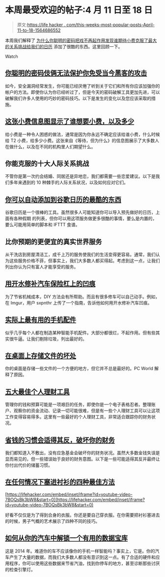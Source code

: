 # 本周最受欢迎的帖子:4 月 11 日至 18 日

> 原文:[https://life hacker . com/this-weeks-most-popular-posts-April-11-to-18-1564686552](https://lifehacker.com/this-weeks-most-popular-posts-april-11th-to-18th-1564686552)

本周我们解释了 [为什么你聪明的密码把戏不再起作用](http://lifehacker.com/your-clever-password-tricks-arent-protecting-you-from-t-5937303)[发现谁期待小费](http://lifehacker.com/this-tipping-infographic-shows-who-expects-tips-and-ho-1562841207)[克服了最大的关系挑战](http://lifehacker.com/top-10-relationship-challenges-you-can-overcome-1562347466)[给我们的日历](http://lifehacker.com/the-coolest-things-you-can-automatically-add-to-google-1562119291) 添加了很酷的东西。这里回顾一下。

Watch

## [你聪明的密码伎俩无法保护你免受当今黑客的攻击](http://lifehacker.com/your-clever-password-tricks-arent-protecting-you-from-t-5937303)

如今，安全漏洞经常发生，你可能已经厌倦了听到关于它们和所有你应该加强你的帐户的方法。即使你认为你已经听过了，但是今天的密码破解工具更加先进，可以破解我们许多人使用的巧妙的密码技巧。以下是发生的变化以及您应该采取的措施。

## [这张小费信息图显示了谁想要小费，以及多少](http://lifehacker.com/this-tipping-infographic-shows-who-expects-tips-and-ho-1562841207)

给小费是一种令人困惑的做法，通常是因为你永远不确定应该给谁小费，什么时候给 T2 小费，给多少小费。这张来自《等待，但为什么》的信息图展示了大多数人在做什么，以及在不同的机构里人们期望什么。

## 你能克服的十大人际关系挑战

不管你是第一次约会结婚、同居还是异地恋，我们都需要一些恋爱建议。以下是我们多年来遇到的 10 种棘手的人际关系状况，以及如何应对它们。

## [你可以自动添加到谷歌日历的最酷的东西](http://lifehacker.com/the-coolest-things-you-can-automatically-add-to-google-1562119291)

谷歌日历是一个很棒的工具。虽然很多人可能知道你可以导入预先做好的日历，上面有各种假期 的列表，但你可以用这项服务做更多很酷的事情，要么是内置的，要么可能用简单的脚本和 IFTTT 食谱。

## 比你预期的更便宜的真实世界服务

从干洗店到房屋清洁工，成千上万的服务使我们的生活变得更容易。通常，我们认为这些服务价格不菲，但事实上，我们大多数人都买得起。考虑到这一点，让我们列出你认为只有富人才能享受的服务。

## [用开水修补汽车保险杠上的凹痕](http://lifehacker.com/fix-dents-in-car-bumpers-with-boiling-water-1562508423)

为了节省机械成本，DIY 方法会有所帮助。而且有很多修车可以自己动手。例如，在 Imgur，用户 sxpnthr 上传了一个指南，告诉他如何用开水修补汽车凹痕。

## [实际上最有用的手机配件](http://lifehacker.com/the-best-actually-useful-phone-accessories-1563484903)

似乎几乎每个人都在制造某种智能手机配件。大部分都很烂，不起作用。但有些其实很牛逼。让我们剔除垃圾，列出最好的。

## [在桌面上存储文件的坏处](http://lifehacker.com/the-downsides-of-storing-files-on-your-desktop-1562235146)

你的桌面是存储一些文件的一个方便的地方，但它并不总是最好的。PC World 解释了原因。

## [五大最佳个人理财工具](http://lifehacker.com/five-best-personal-finance-tools-5828438)

管理你的钱和预算可能是一项艰巨的任务，即使你是一个电子表格忍者。整理账户、观察你的资金流动、记录一切可能很难，但是有一些个人理财工具可以让这项工作变得容易得多。这里有一些最好的个人理财工具，非常适合跟踪你的财务状况。

## [省钱的习惯会适得其反，破坏你的财务](http://twocents.lifehacker.com/money-saving-habits-that-can-backfire-and-wreck-your-fi-1564111677)

我们都知道入不敷出，没有应急基金会破坏你的财务状况。虽然大多数金钱失误是显而易见的，但一些错误始于良好的财务意图。以下是一些可能适得其反并最终让你付出代价的储蓄习惯。

## [在任何情况下塞进衬衫的四种最佳方法](http://lifehacker.com/the-four-best-ways-to-tuck-in-a-shirt-for-any-situation-1564274244)

 [https://lifehacker.com/embed/inset/iframe?id=youtube-video-7BOQsBk3bW8&start=0](https://lifehacker.com/embed/inset/iframe?id=youtube-video-7BOQsBk3bW8&start=0) 

好看不仅仅是为了得到合身的衣服。你还是要自己穿衣服。在你需要把衬衫塞进去的时候，男子气概的艺术展示了四种不同的技巧。

## [如何从你的汽车中解锁一个有用的数据宝库](http://lifehacker.com/how-to-unlock-a-treasure-trove-of-useful-data-from-your-1563366446)

这是 2014 年。难道你的车不应该像你的手机一样智能吗？事实上，它是。你的汽车产生了大量的数据，而我们大多数人都没有意识到这一点。有了合适的硬件和应用程序，你可以使用这些数据来节省汽油，找到你停车的地方，甚至诊断那些讨厌的检查引擎灯。